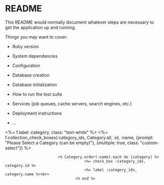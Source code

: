 # README

This README would normally document whatever steps are necessary to get the
application up and running.

Things you may want to cover:

* Ruby version

* System dependencies

* Configuration

* Database creation

* Database initialization

* How to run the test suite

* Services (job queues, cache servers, search engines, etc.)

* Deployment instructions

* ...

<div class="col-md-12">
                                <div class="form-group">
                                    <%= f.label :category, class: "text-white" %>
                                    <%= f.collection_check_boxes(:category_ids, Category.all, :id, :name, {prompt: "Please Select a Category (can be empty)"}, {multiple: true, class: "custom-select"}) %>
                                </div>
                            </div>


                            <% Category.order(:name).each do |category| %>
                                        <%= check_box :category_ids, category.id %>
                                        <%= label :category_ids, category.name %><br>
                                    <% end %>